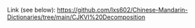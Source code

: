 Link (see below):
https://github.com/lxs602/Chinese-Mandarin-Dictionaries/tree/main/CJKVI%20Decomposition
